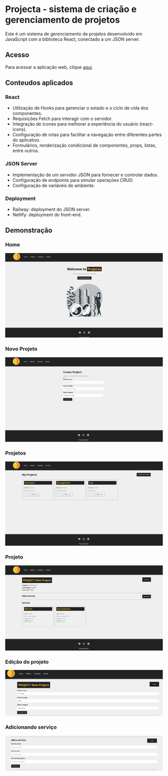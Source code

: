 # Projecta - sistema de criação e gerenciamento de projetos

Este é um sistema de gerenciamento de projetos desenvolvido em JavaScript com a biblioteca React, conectado a um JSON server.

## Acesso

Para acessar a aplicação web, clique [aqui](https://control-projects.netlify.app/).

## Conteudos aplicados

### React
- Utilização de Hooks para gerenciar o estado e o ciclo de vida dos componentes.
- Requisições Fetch para interagir com o servidor.
- Integração de ícones para melhorar a experiência do usuário (react-icons).
- Configuração de rotas para facilitar a navegação entre diferentes partes do aplicativo.
- Formulários, renderização condicional de componentes, props, listas, entre outros.

### JSON Server
- Implementação de um servidor JSON para fornecer e controlar dados.
- Configuração de endpoints para simular operações CRUD.
- Configuração de variáveis de ambiente.

### Deployment
- Railway: deployment do JSON server.
- Netlify: deployment do front-end.

## Demonstração

### Home
![Home](/public/print-readme/readme-Home.png)

### Novo Projeto
![NovoProjeto](/public/print-readme/readme-NewProject.png)

### Projetos
![Projetos](/public/print-readme/readme-MyProjects.png)

### Projeto
![Projeto](/public/print-readme/readme-Project.png)

### Edição do projeto
![EditProjeto](/public/print-readme/readme-EditProject.png)

### Adicionando serviço
![AddService](/public/print-readme/readme-AddService.png)
